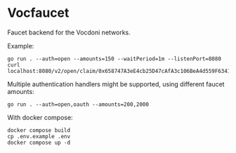 # Vocfaucet

Faucet backend for the Vocdoni networks.

Example:

```
go run . --auth=open --amounts=150 --waitPeriod=1m --listenPort=8080
curl localhost:8080/v2/open/claim/0x658747A3eE4cb25D47cAfA3c106BeA4d559F6341
```

Multiple authentication handlers might be supported, using different faucet amounts:

```
go run . --auth=open,oauth --amounts=200,2000
```

With docker compose:

```
docker compose build
cp .env.example .env
docker compose up -d
```

